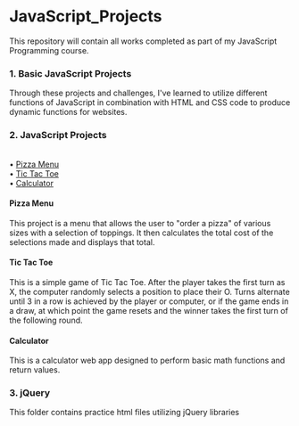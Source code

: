 # JavaScript_Projects
This repository will contain all works completed as part of my JavaScript Programming course.

### 1. Basic JavaScript Projects
Through these projects and challenges, I've learned to utilize different functions of JavaScript in combination with HTML and CSS code to produce dynamic functions for websites.

### 2. JavaScript Projects
<br>• <a href="#pizza-menu">Pizza Menu</a>
<br>• <a href="#tic-tac-toe">Tic Tac Toe</a>
<br>• <a href="#calculator">Calculator</a>

#### Pizza Menu
This project is a menu that allows the user to "order a pizza" of various sizes with a selection of toppings. It then calculates the total cost of the selections made and displays that total.

#### Tic Tac Toe
This is a simple game of Tic Tac Toe. After the player takes the first turn as X, the computer randomly selects a position to place their O. Turns alternate until 3 in a row is achieved by the player or computer, or if the game ends in a draw, at which point the game resets and the winner takes the first turn of the following round.

#### Calculator
This is a calculator web app designed to perform basic math functions and return values.

### 3. jQuery
This folder contains practice html files utilizing jQuery libraries

